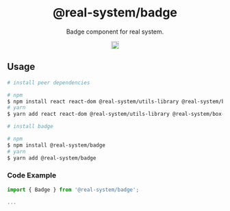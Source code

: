 <h1 align="center">@real-system/badge</h1>
<p align="center">Badge component for real system.</p>
<p align="center">
<a href="https://www.npmjs.com/package/@real-system/badge"><img src="https://badgen.net/npm/v/@real-system/badge?label=&icon=npm&color=blue" alt="npm version" height="18"/></a>
</p>

## Usage

```bash
# install peer dependencies

# npm
$ npm install react react-dom @real-system/utils-library @real-system/box-primitive @real-system/theme-library @real-system/styling-library @real-system/box-primitive
# yarn
$ yarn add react react-dom @real-system/utils-library @real-system/box-primitive @real-system/theme-library @real-system/styling-library @real-system/box-primitive

# install badge

# npm
$ npm install @real-system/badge
# yarn
$ yarn add @real-system/badge
```

### Code Example

```typescript
import { Badge } from '@real-system/badge';

...

```
